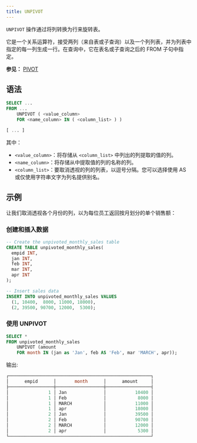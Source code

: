 ```yaml
---
title: UNPIVOT
---
```


`UNPIVOT` 操作通过将列转换为行来旋转表。

它是一个关系运算符，接受两列（来自表或子查询）以及一个列列表，并为列表中指定的每一列生成一行。在查询中，它在表名或子查询之后的 FROM 子句中指定。

**参见：**
[PIVOT](./05-query-pivot.md)


## 语法

```sql
SELECT ...
FROM ...
    UNPIVOT ( <value_column>
    FOR <name_column> IN ( <column_list> ) )

[ ... ]
```

其中：
* `<value_column>`：将存储从 `<column_list>` 中列出的列提取的值的列。
* `<name_column>`：将存储从中提取值的列的名称的列。
* `<column_list>`：要取消透视的列的列表，以逗号分隔。您可以选择使用 AS 或仅使用字符串文字为列名提供别名。



## 示例

让我们取消透视各个月份的列，以为每位员工返回按月划分的单个销售额：

### 创建和插入数据


```sql
-- Create the unpivoted_monthly_sales table
CREATE TABLE unpivoted_monthly_sales(
  empid INT, 
  jan INT,
  feb INT,
  mar INT,
  apr INT
);

-- Insert sales data
INSERT INTO unpivoted_monthly_sales VALUES
  (1, 10400,  8000, 11000, 18000),
  (2, 39500, 90700, 12000,  5300);
```

### 使用 UNPIVOT


```sql
SELECT *
FROM unpivoted_monthly_sales
    UNPIVOT (amount
    FOR month IN (jan as 'Jan', feb AS 'Feb', mar 'MARCH', apr));
```

输出:
```sql
┌──────────────────────────────────────────────────────┐
│      empid      │       month      │      amount     │
├─────────────────┼──────────────────┼─────────────────┤
│               1 │ Jan              │           10400 │
│               1 │ Feb              │            8000 │
│               1 │ MARCH            │           11000 │
│               1 │ apr              │           18000 │
│               2 │ Jan              │           39500 │
│               2 │ Feb              │           90700 │
│               2 │ MARCH            │           12000 │
│               2 │ apr              │            5300 │
└──────────────────────────────────────────────────────┘

```